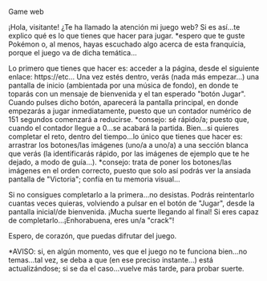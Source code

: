 Game web

¡Hola, visitante! ¿Te ha llamado la atención mi juego web? 
Si es así...te explico qué es lo que tienes que hacer para jugar. 
*espero que te guste Pokémon o, al menos, hayas escuchado algo acerca de esta franquicia, porque el juego va de dicha temática...

Lo primero que tienes que hacer es: acceder a la página, desde el siguiente enlace: https://etc...
Una vez estés dentro, verás (nada más empezar...) una pantalla de inicio (ambientada por una música de fondo), en donde te toparás con un mensaje de bienvenida y el tan esperado "botón Jugar". Cuando pulses dicho botón, aparecerá la pantalla principal, en donde empezarás a jugar inmediatamente, puesto que un contador numérico de 151 segundos comenzará a reducirse.
  *consejo: sé rápido/a; puesto que, cuando el contador llegue a 0...se acabará la partida. 
Bien...si quieres completar el reto, dentro del tiempo...lo único que tienes que hacer es: arrastrar los botones/las imágenes (uno/a a uno/a) a una sección blanca que verás (la identificarás rápido, por las imágenes de ejemplo que te he dejado, a modo de guía...).
  *consejo: trata de poner los botones/las imágenes en el orden correcto, puesto que solo así podrás ver la ansiada pantalla de "Victoria"; confía en tu 
   memoria visual... 
  
Si no consigues completarlo a la primera...no desistas. Podrás reintentarlo cuantas veces quieras, volviendo a pulsar en el botón de "Jugar", desde la pantalla inicial/de bienvenida.
¡Mucha suerte llegando al final!
Si eres capaz de completarlo...¡Enhorabuena, eres un/a "crack"! 

Espero, de corazón, que puedas difrutar del juego. 

*AVISO: si, en algún momento, ves que el juego no te funciona bien...no temas...tal vez, se deba a que (en ese preciso instante...) está actualizándose; 
si se da el caso...vuelve más tarde, para probar suerte.
